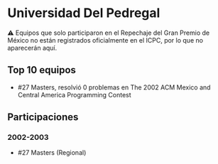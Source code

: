 # Universidad Del Pedregal

:warning: Equipos que solo participaron en el Repechaje del Gran Premio de México no están registrados oficialmente en el ICPC, por lo que no aparecerán aquí.

## Top 10 equipos

- #27 Masters, resolvió 0 problemas en The 2002 ACM Mexico and Central America Programming Contest

## Participaciones

### 2002-2003

- #27 Masters (Regional)



